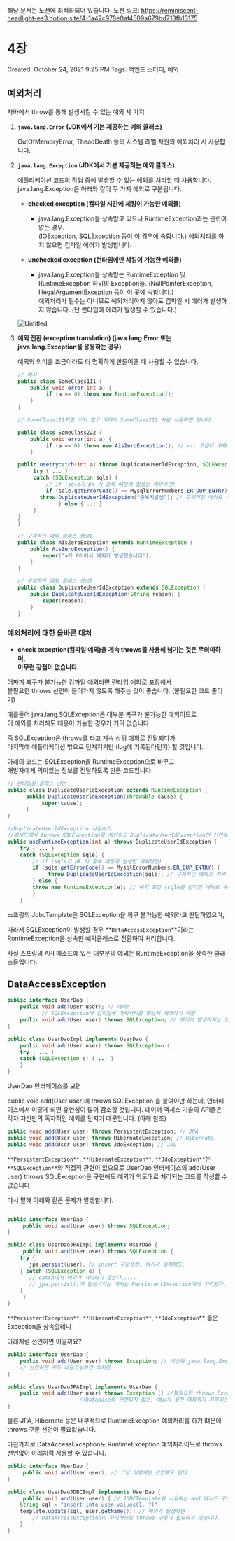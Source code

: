 해당 문서는 노션에 최적화되어 있습니다.
노션 링크: https://reminiscent-headlight-ee3.notion.site/4-1a42c978e0af4509a679bd713fb13175

# 4장

Created: October 24, 2021 9:25 PM
Tags: 백엔드 스터디, 예외

## 예외처리



자바에서 throw를 통해 발생시킬 수 있는 예외 세 가지


1. **`java.lang.Error` (JDK에서 기본 제공하는 예외 클래스)**
    
    OutOfMemoryError, TheadDeath 등의 시스템 레벨 차원의 예외처리 시 사용합니다.
    
    
2. **`java.lang.Exception` (JDK에서 기본 제공하는 예외 클래스)**
    
    애플리케이션 코드의 작업 중에 발생할 수 있는 예외를 처리할 때 사용합니다. <br>
    java.lang.Exception은 아래와 같이 두 가지 예외로 구분됩니다.
    
    - **checked exception (컴파일 시간에 체킹이 가능한 예외들)**
        - java.lang.Exception을 상속받고 있으나 RuntimeException과는 관련이 없는 경우. <br>
        (IOException, SQLException 등이 이 경우에 속합니다.)
        예외처리를 하지 않으면 컴파일 에러가 발생합니다.
   
    - **unchecked exception (런타임에만 체킹이 가능한 예외들)**
        - java.lang.Exception을 상속받는 RuntimeException 및 RuntimeException 하위의 Exception들.
        (NullPointerException, IllegalArgumentException 등이 이 곳에 속합니다.) <br>
        예외처리가 필수는 아니므로 예외처리하지 않아도 컴파일 시 에러가 발생하지 않습니다.
        (단 런타임에 에러가 발생할 수 있습니다.)
        
    
    
    ![Untitled](4장_asset/Untitled.png)
    
    
3. **예외 전환 (exception translation) (java.lang.Error 또는 java.lang.Exception을 응용하는 경우)**
    
    
    예외의 의미를 조금이라도 더 명확하게 만들어줄 때 사용할 수 있습니다.
    
    
    ```java
    // 예시
    public class SomeClass111 {
    	public void error(int a) {
    	     if (a == 0) throw new RuntimeException(); 
    	}
    }
    
    // SomeClass111처럼 쓰지 말고 아래의 SomeClass222 처럼 사용하면 됩니다.
    
    public class SomeClass222 {
    	public void error(int a) {
    	     if (a == 0) throw new AisZeroException(); // <-- 조금더 구체적인 예외로 처리
    	}
    
	public usetrycatch(int a) throws DuplicateUserldException, SQLException {
	     try { ... }
	     catch (SQLException sqle) {
	         // if (sqle가 pk 키 중복 때문에 발생한 예외라면)
	         if (sqle.getErrorCode() == MysqlErrorNumbers.ER_DUP_ENTRY) {
		   throw DuplicateUserIdException("중복키발생"); // 구체적인 예외로 처리
                 } else { ... }
	     }
	}
    }
    
    // 구체적인 예외 클래스 생성1
    public class AisZeroException extends RuntimeException {
    	public AisZeroException() {
    	    super("a가 0이어서 예외가 발생했습니다");
    	}
    }
    
    // 구체적인 예외 클래스 생성2
    public class DuplicateUserIdException extends SQLException {
    	public DuplicateUserIdException(String reason) {
            super(reason);
        }
    }
    ```
    



### 예외처리에 대한 올바른 대처



- **check exception(컴파일 예외)을 계속 throws를 사용해 넘기는 것은 무의미하며, <br>
아무런 장점이 없습니다.**


어짜피 복구가 불가능한 컴파일 예외라면 런타임 예외로 포장해서 <br>
불필요한 throws 선언이 들어가지 않도록 해주는 것이 좋습니다. (불필요한 코드 줄이기)

예를들어 java.lang.SQLException은 대부분 복구가 불가능한 예외이므로 <br>
이 예외를 처리해도 대응이 가능한 경우가 거의 없습니다.

즉 SQLException은 throws를 타고 계속 상위 예외로 전달되다가 <br>
마지막에 애플리케이션 밖으로 던져지기만 (log에 기록된다던지) 할 것입니다. 

아래의 코드는 SQLException을 RuntimeException으로 바꾸고 <br>
개발자에게 의미있는 정보를 전달하도록 만든 코드입니다.


```java
// 런타임용 클래스 선언
public class DuplicateUserldException extends RuntimeException { 
      public DuplicateUserldException(Throwable cause) { 
           super(cause);
      }
}

//DuplicateUserldException 사용하기
//메서드에서 throws SQLException을 제거하고 DuplicateUserIdException만 선언해도 됩니다.
public useRuntimeException(int a) throws DuplicateUserIdException { 
	try { ... }
	catch (SQLException sqle) {
	    // if (sqle가 pk 키 중복 때문에 발생한 예외라면)
	    if (sqle.getErrorCode() == MysqlErrorNumbers.ER_DUP_ENTRY) {
	         throw DuplicateUserIdException(sqle); // 구체적인 예외로 처리 (예외 전환)
	    } else { 
		throw new RuntimeException(e); // 예외 포장 (sqle를 런타임 예외로 해결하기)
	    }
	}
```

스프링의 JdbcTemplate은 SQLException을 복구 불가능한 예외라고 판단하였으며, <br>

따라서 SQLException이 발생할 경우 **`DataAccessException`**이라는 <br>
RuntimeException을 상속한 예외클래스로 전환하여 처리합니다. <br>

사실 스프링의 API 메소드에 있는 대부분의 예외는 RuntimeException을 상속한 클래스들입니다. <br>

## DataAccessException




```java
public interface UserDao {
    public void add(User user); // 에러!
		   // SQLException가 컴파일에 예외처리를 했는지 체크하기 떄문
    public void add(User user) throws SQLException; // 에러가 발생하지는 않지만...
}

public class UserDaoImpl implements UserDao {
    public void add(User user) throws SQLException {
	try { ... }
	catch (SQLException e) { ... }
    }
}
```

UserDao 인터페이스를 보면

public void add(User user)에 throws SQLException 을 붙여야만 하는데,
인터페이스에서 이렇게 되면 유연성이 많이 감소할 것입니다. 
데이터 액세스 기술의 API들은 각자 자신만의 독자적인 예외를 던지기 때문입니다. (아래 참조)

```java
public void add(User user) throws PersistentException; // JPA 
public void add(User user) throws HibernateException; // Hibernate 
public void add(User user) throws JdoException; // JDO
```

`**PersistentException**`, `**HibernateException**`, `**JdoException**`는 `**SQLException**`와
직접적 관련이 없으므로 UserDao 인터페이스의 add(User user) throws SQLException을 구현해도
예외가 의도대로 처리되는 코드를 작성할 수 없습니다.

다시 말해 아래와 같은 문제가 발생합니다.


```java

public interface UserDao {
     public void add(User user) throws SQLException;
}

public class UserDaoJPAImpl implements UserDao {
     public void add(User user) throws SQLException {
	try {
	   jpa.persist(user); // insert 구문생성. 여기서 실패해도,
	} catch (SQLException e) {
	   // catch에서 예외가 처리되지 않는다......
	   // jpa.persist()가 발생시키는 예외는 PersistentException에서 처리된다.
	}
     }
}
```

`**PersistentException**`, `**HibernateException**`, `**JdoException`** 들은 Exception을 상속할테니 <br>


아래처럼 선언하면 어떨까요?


```java
public interface UserDao {
	public void add(User user) throws Exception; // 최상위 java.lang.Exception으로
	// 선언하면 모두 대응가능하긴 하지만...
}

public class UserDaoJPAImpl implements UserDao {
	public void add(User user) throws Exception {} //불필요한 throws Exception 선언 요구됨
					   //Database와 관련되지 않은, 예상치 못한 예외까지 처리되는 문제도 있음
}
```


물론 JPA, Hibernate 등은 내부적으로 RuntimeException 예외처리를 하기 떄문에
throws 구문 선언이 필요없습니다.

마찬가지로 DataAccessException도 RuntimeException 예외처리이므로
throws 선언없이 아래처럼 사용할 수 있습니다.


```java
public interface UserDao {
     public void add(User user); // 그냥 이렇게만 선언해도 된다.
}

public class UserDaoJDBCImpl implements UserDao {
     public void add(User user) { // JDBCTemplate을 사용하는 add 메서드 구현
	String sql = "insert into user values(1, ?)";
	template.update(sql, user.getName()); // 예외가 발생하면
		// DataAccessException이 처리하므로 throws 구문이 필요하지 않습니다.
    }
}
```
